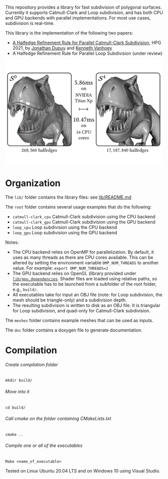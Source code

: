 This repository provides a library for fast subdivision of polygonal surfaces.
Currently it supports Catmull-Clark and Loop subdivision, and has both CPU and GPU backends with parallel implementations.
For most use cases, subdivision is real-time.

This library is the implementation of the following two papers:
* [A Halfedge Refinement Rule for Parallel Catmull-Clark Subdivision](http://kenneth.vanhoey.free.fr/index.php?page=research&lang=en#DV21), HPG 2021, by [Jonathan Dupuy](http://onrendering.com) and [Kenneth Vanhoey](http://kvanhoey.eu/)
* A Halfedge Refinement Rule for Parallel Loop Subdivision (under review)

<img src="loop_subdiv.jpg" alt="Example of Loop subdivision" width="500"/>


# Organization
The `lib/` folder contains the library files: see [lib/README.md](lib/README.md)

The `root` folder contains several usage examples that do the following:
* `catmull-clark_cpu` Catmull-Clark subdivision using the CPU backend
* `catmull-clark_gpu` Catmull-Clark subdivision using the GPU backend
* `loop_cpu` Loop subdivision using the CPU backend
* `loop_gpu` Loop subdivision using the GPU backend

Notes:
* The CPU backend relies on OpenMP for parallelization. By default, it uses as many threads as there are CPU cores available. This can be altered by setting the environment variable `OMP_NUM_THREADS` to another value. For example: `export OMP_NUM_THREADS=2`
* The GPU backend relies on OpenGL (library provided under [`lib/gpu_dependencies`](lib/gpu_dependencies). Shader files are loaded using relative paths, so the executable has to be launched from a subfolder of the root folder, e.g., `build/`.
* All executables take for input an OBJ file (note: for Loop subdivision, the mesh should be triangle-only) and a subdivision depth.
* The resulting subdivision is written to disk as an OBJ file. It is triangular for Loop subdivision, and quad-only for Catmull-Clark subdivision.

The `meshes` folder contains example meshes that can be used as inputs.

The `doc` folder contains a doxygen file to generate documentation.

# Compilation
###### Create compilation folder
`mkdir build/`
###### Move into it
`cd build/`
###### Call cmake on the folder containing CMakeLists.txt
`cmake ..`
###### Compile one or all of the executables
`Make <name_of_executable>`
	
Tested on Linux Ubuntu 20.04 LTS and on Windows 10 using Visual Studio.


